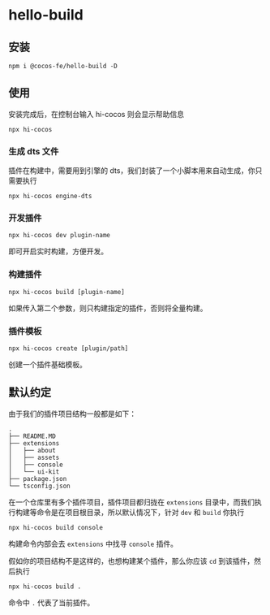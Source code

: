 # hello-build

## 安装

```
npm i @cocos-fe/hello-build -D
```

## 使用

安装完成后，在控制台输入 hi-cocos 则会显示帮助信息

```
npx hi-cocos 
```

### 生成 dts 文件

插件在构建中，需要用到引擎的 dts，我们封装了一个小脚本用来自动生成，你只需要执行 

```
npx hi-cocos engine-dts
```

### 开发插件

```
npx hi-cocos dev plugin-name
```

即可开启实时构建，方便开发。

### 构建插件

```
npx hi-cocos build [plugin-name]
```

如果传入第二个参数，则只构建指定的插件，否则将全量构建。

### 插件模板
```
npx hi-cocos create [plugin/path]
```
创建一个插件基础模板。


## 默认约定

由于我们的插件项目结构一般都是如下：
```
.
├── README.MD
├── extensions
│   ├── about
│   ├── assets
│   ├── console
│   └── ui-kit
├── package.json
└── tsconfig.json
```

在一个仓库里有多个插件项目，插件项目都归拢在 `extensions` 目录中，而我们执行构建等命令是在项目根目录，所以默认情况下，针对 `dev` 和 `build` 你执行 

```
npx hi-cocos build console
```
构建命令内部会去 `extensions` 中找寻 `console` 插件。

假如你的项目结构不是这样的，也想构建某个插件，那么你应该 `cd` 到该插件，然后执行

```
npx hi-cocos build .
```
命令中 `.` 代表了当前插件。